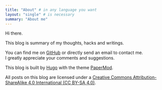 ```yaml
---
title: "About" # in any language you want
layout: "single" # is necessary
summary: "About me"
---
```


Hi there.

This blog is summary of my thoughts, hacks and writings.

You can find me on [GitHub](https://github.com/Ljhero) or directly send an email to contact me.    
I greatly appreciate your comments and suggestions.

This blog is built by [Hugo](https://gohugo.io/) with the theme [PaperMod](https://github.com/adityatelange/hugo-PaperMod).


All posts on this blog are licensed under a [Creative Commons Attribution-ShareAlike 4.0 International (CC BY-SA 4.0)](https://creativecommons.org/licenses/by-sa/4.0/deed.en).